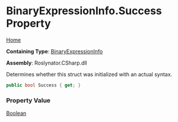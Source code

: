 # BinaryExpressionInfo\.Success Property

[Home](../../../../../README.md)

**Containing Type**: [BinaryExpressionInfo](../README.md)

**Assembly**: Roslynator\.CSharp\.dll

  
Determines whether this struct was initialized with an actual syntax\.

```csharp
public bool Success { get; }
```

### Property Value

[Boolean](https://docs.microsoft.com/en-us/dotnet/api/system.boolean)

